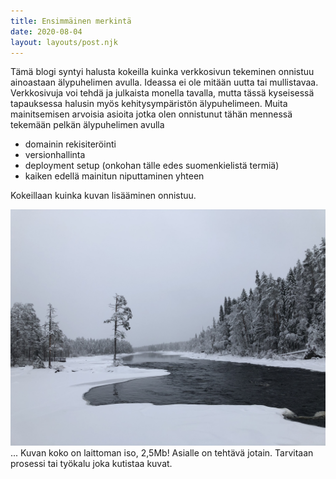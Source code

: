 ```yaml
---
title: Ensimmäinen merkintä
date: 2020-08-04
layout: layouts/post.njk
---
```


Tämä blogi syntyi halusta kokeilla kuinka verkkosivun tekeminen onnistuu ainoastaan älypuhelimen avulla. Ideassa ei ole mitään uutta tai mullistavaa. Verkkosivuja voi tehdä ja julkaista monella tavalla, mutta tässä kyseisessä tapauksessa halusin myös kehitysympäristön älypuhelimeen. Muita mainitsemisen arvoisia asioita jotka olen onnistunut tähän mennessä tekemään pelkän älypuhelimen avulla

- domainin rekisiteröinti 
- versionhallinta
- deployment setup (onkohan tälle edes suomenkielistä termiä)
- kaiken edellä mainitun niputtaminen yhteen

Kokeillaan kuinka kuvan lisääminen onnistuu.

![Osittain jäätynyt joki lumisessa kansallismaisemassa](/img/joki-lieksassa.jpg)
...
Kuvan koko on laittoman iso, 2,5Mb! Asialle on tehtävä jotain. Tarvitaan prosessi tai työkalu joka kutistaa kuvat.